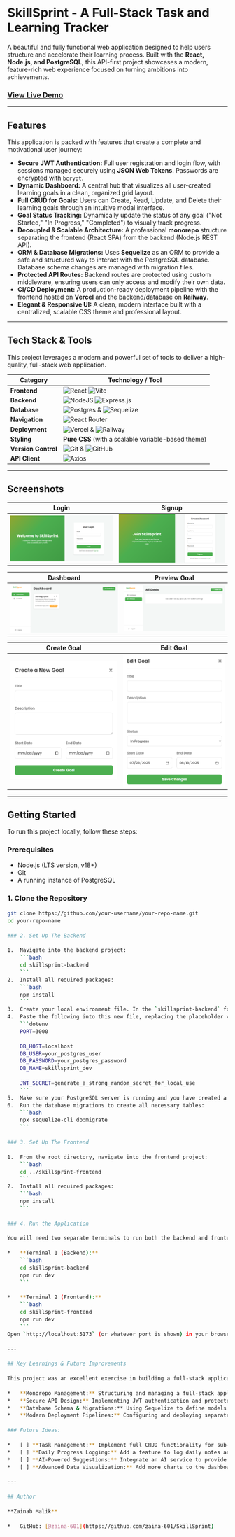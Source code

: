 # SkillSprint - A Full-Stack Task and Learning Tracker

A beautiful and fully functional web application designed to help users structure and accelerate their learning process. Built with the **React, Node.js, and PostgreSQL**, this API-first project showcases a modern, feature-rich web experience focused on turning ambitions into achievements.

### **[View Live Demo](https://skill-sprint-gilt.vercel.app/)**

---

## Features

This application is packed with features that create a complete and motivational user journey:

*   **Secure JWT Authentication:** Full user registration and login flow, with sessions managed securely using **JSON Web Tokens**. Passwords are encrypted with `bcrypt`.
*   **Dynamic Dashboard:** A central hub that visualizes all user-created learning goals in a clean, organized grid layout.
*   **Full CRUD for Goals:** Users can Create, Read, Update, and Delete their learning goals through an intuitive modal interface.
*   **Goal Status Tracking:** Dynamically update the status of any goal ("Not Started," "In Progress," "Completed") to visually track progress.
*   **Decoupled & Scalable Architecture:** A professional **monorepo** structure separating the frontend (React SPA) from the backend (Node.js REST API).
*   **ORM & Database Migrations:** Uses **Sequelize** as an ORM to provide a safe and structured way to interact with the PostgreSQL database. Database schema changes are managed with migration files.
*   **Protected API Routes:** Backend routes are protected using custom middleware, ensuring users can only access and modify their own data.
*   **CI/CD Deployment:** A production-ready deployment pipeline with the frontend hosted on **Vercel** and the backend/database on **Railway**.
*   **Elegant & Responsive UI:** A clean, modern interface built with a centralized, scalable CSS theme and professional layout.

---

## Tech Stack & Tools

This project leverages a modern and powerful set of tools to deliver a high-quality, full-stack web application.

| Category          | Technology / Tool                                                                                                                                                                                                                                                                                       |
| ----------------- | ------------------------------------------------------------------------------------------------------------------------------------------------------------------------------------------------------------------------------------------------------------------------------------------------------- |
| **Frontend**      | ![React](https://img.shields.io/badge/React-20232A?style=for-the-badge&logo=react&logoColor=61DAFB) ![Vite](https://img.shields.io/badge/vite-%23646CFF.svg?style=for-the-badge&logo=vite&logoColor=white)                                                                                                    |
| **Backend**       | ![NodeJS](https://img.shields.io/badge/node.js-6DA55F?style=for-the-badge&logo=node.js&logoColor=white) ![Express.js](https://img.shields.io/badge/express.js-%23404d59.svg?style=for-the-badge&logo=express&logoColor=%2361DAFB)                                                                           |
| **Database**      | ![Postgres](https://img.shields.io/badge/postgres-%23316192.svg?style=for-the-badge&logo=postgresql&logoColor=white) & ![Sequelize](https://img.shields.io/badge/Sequelize-52B0E7?style=for-the-badge&logo=Sequelize&logoColor=white)                                                                     |
| **Navigation**    | ![React Router](https://img.shields.io/badge/React_Router-CA4245?style=for-the-badge&logo=react-router&logoColor=white)                                                                                                                                                                                      |
| **Deployment**    | ![Vercel](https://img.shields.io/badge/Vercel-000000?style=for-the-badge&logo=vercel&logoColor=white) & ![Railway](https://img.shields.io/badge/Railway-0B0D0E?style=for-the-badge&logo=railway&logoColor=white)                                                                                                  |
| **Styling**       | **Pure CSS** (with a scalable variable-based theme)                                                                                                                                                                                                                                                       |
| **Version Control** | ![Git](https://img.shields.io/badge/GIT-E44C30?style=for-the-badge&logo=git&logoColor=white) & ![GitHub](https://img.shields.io/badge/GitHub-100000?style=for-the-badge&logo=github&logoColor=white)                                                                                                                |
| **API Client**    | ![Axios](https://img.shields.io/badge/Axios-5A29E4?style=for-the-badge&logo=axios&logoColor=white)                                                                                                                                                                                                            |

---


## Screenshots

| Login | Signup |
|:-----:|:------:|
| ![Login Screen](screenshots/login.png) | ![Signup Screen](screenshots/signup.png) |

| Dashboard | Preview Goal |
|:---------:|:------------:|
| ![Dashboard Screen](screenshots/dashboard.png) | ![Preview Goal Screen](screenshots/preview_goals.png) |

| Create Goal | Edit Goal |
|:-----------:|:---------:|
| ![Create Goal Screen](screenshots/create_goal.png) | ![Edit Goal Screen](screenshots/edit_goal.png) |

---

## Getting Started

To run this project locally, follow these steps:

### Prerequisites

*   Node.js (LTS version, v18+)
*   Git
*   A running instance of PostgreSQL

### 1. Clone the Repository

```bash
git clone https://github.com/your-username/your-repo-name.git
cd your-repo-name

### 2. Set Up The Backend

1.  Navigate into the backend project:
    ```bash
    cd skillsprint-backend
    ```
2.  Install all required packages:
    ```bash
    npm install
    ```
3.  Create your local environment file. In the `skillsprint-backend` folder, create a file named `.env`.
4.  Paste the following into this new file, replacing the placeholder values with your local PostgreSQL credentials. **(This file is in `.gitignore` to protect your keys!)**
    ```dotenv
    PORT=3000

    DB_HOST=localhost
    DB_USER=your_postgres_user
    DB_PASSWORD=your_postgres_password
    DB_NAME=skillsprint_dev

    JWT_SECRET=generate_a_strong_random_secret_for_local_use
    ```
5.  Make sure your PostgreSQL server is running and you have created a database named `skillsprint_dev`.
6.  Run the database migrations to create all necessary tables:
    ```bash
    npx sequelize-cli db:migrate
    ```

### 3. Set Up The Frontend

1.  From the root directory, navigate into the frontend project:
    ```bash
    cd ../skillsprint-frontend
    ```
2.  Install all required packages:
    ```bash
    npm install
    ```

### 4. Run the Application

You will need two separate terminals to run both the backend and frontend servers simultaneously.

*   **Terminal 1 (Backend):**
    ```bash
    cd skillsprint-backend
    npm run dev
    ```

*   **Terminal 2 (Frontend):**
    ```bash
    cd skillsprint-frontend
    npm run dev
    ```
Open `http://localhost:5173` (or whatever port is shown) in your browser.

---

## Key Learnings & Future Improvements

This project was an excellent exercise in building a full-stack application from scratch, covering everything from database design to production deployment. Key takeaways include:

*   **Monorepo Management:** Structuring and managing a full-stack application within a single Git repository.
*   **Secure API Design:** Implementing JWT authentication and protected routes with custom middleware.
*   **Database Schema & Migrations:** Using Sequelize to define models and manage database schema evolution safely.
*   **Modern Deployment Pipelines:** Configuring and deploying separate frontend and backend services on Vercel and Railway, and troubleshooting real-world CORS and environment issues.

### Future Ideas:

*   [ ] **Task Management:** Implement full CRUD functionality for sub-tasks within each goal.
*   [ ] **Daily Progress Logging:** Add a feature to log daily notes and hours spent on each goal.
*   [ ] **AI-Powered Suggestions:** Integrate an AI service to provide weekly feedback based on user activity.
*   [ ] **Advanced Data Visualization:** Add more charts to the dashboard to show progress over time.

---

## Author

**Zainab Malik**

*   GitHub: [@zaina-601](https://github.com/zaina-601/SkillSprint)

```
